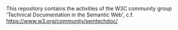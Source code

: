 This repository contains the activities of the W3C community group 'Technical Documentation in the Semantic Web', c.f. https://www.w3.org/community/semtechdoc/